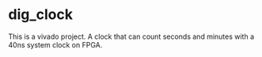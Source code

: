 # dig_clock
This is a vivado project.
A clock that can count seconds and minutes with a 40ns system clock on FPGA.
